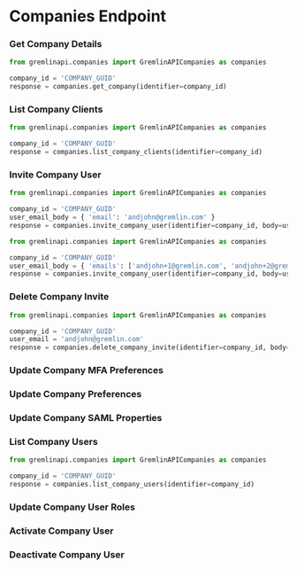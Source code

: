# Companies Endpoint

### Get Company Details

```python
from gremlinapi.companies import GremlinAPICompanies as companies

company_id = 'COMPANY_GUID'
response = companies.get_company(identifier=company_id)
```

### List Company Clients

```python
from gremlinapi.companies import GremlinAPICompanies as companies

company_id = 'COMPANY_GUID'
response = companies.list_company_clients(identifier=company_id)
```

### Invite Company User

```python
from gremlinapi.companies import GremlinAPICompanies as companies

company_id = 'COMPANY_GUID'
user_email_body = { 'email': 'andjohn@gremlin.com' }
response = companies.invite_company_user(identifier=company_id, body=user_email_body)
```

```python
from gremlinapi.companies import GremlinAPICompanies as companies

company_id = 'COMPANY_GUID'
user_email_body = { 'emails': ['andjohn+1@gremlin.com', 'andjohn+2@gremlin.com'] }
response = companies.invite_company_user(identifier=company_id, body=user_email_body)
```

### Delete Company Invite

```python
from gremlinapi.companies import GremlinAPICompanies as companies

company_id = 'COMPANY_GUID'
user_email = 'andjohn@gremlin.com'
response = companies.delete_company_invite(identifier=company_id, body=user_email)
```

### Update Company MFA Preferences

### Update Company Preferences

### Update Company SAML Properties

### List Company Users

```python
from gremlinapi.companies import GremlinAPICompanies as companies

company_id = 'COMPANY_GUID'
response = companies.list_company_users(identifier=company_id)
```

### Update Company User Roles

### Activate Company User

### Deactivate Company User
